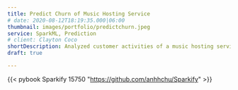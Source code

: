 ```yaml
---
title: Predict Churn of Music Hosting Service
# date: 2020-08-12T18:19:35.000|06:00
thumbnail: images/portfolio/predictchurn.jpeg
service: SparkML, Prediction
# client: Clayton Coco
shortDescription: Analyzed customer activities of a music hosting service using Spark Dataframe and Spark SQL on a 247.6 MB dataset running on IBM Watson Studio. Built ML Pipeline with Spark ML to predict churn with 0.74 F1 score and 0.8 accuracy.
draft: true

---
```


{{< pybook Sparkify 15750 "https://github.com/anhhchu/Sparkify" >}}